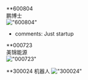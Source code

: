 **600804  
鹏博士  
!["600804"](http://www.alphadiscover.com/marketstate/cn_CSI300_stock/img/600804.SS.png)  

- comments:
      Just startup
      
      
 **000723  
 美锦能源  
 !["000723"](http://www.alphadiscover.com/marketstate/cn_CSI300_stock/img/000723.SZ.png)  
 
 **300024
 机器人
 !["300024"](http://www.alphadiscover.com/marketstate/cn_CSI300_stock/img/300024.SZ.png)
 
 
 
